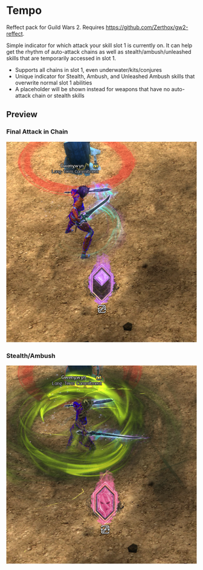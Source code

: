 # Tempo

Reffect pack for Guild Wars 2. Requires https://github.com/Zerthox/gw2-reffect.

Simple indicator for which attack your skill slot 1 is currently on. It can help get the rhythm of auto-attack chains as well as stealth/ambush/unleashed skills that are temporarily accessed in slot 1.

- Supports all chains in slot 1, even underwater/kits/conjures
- Unique indicator for Stealth, Ambush, and Unleashed Ambush skills that overwrite normal slot 1 abilities
- A placeholder will be shown instead for weapons that have no auto-attack chain or stealth skills

## Preview

### Final Attack in Chain

![preview of reffect ui element for auto attack](./_preview/chain-final.png)

### Stealth/Ambush

![preview of reffect ui element for special stealth attack](./_preview/stealth.png)
